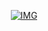 <p align="center">
<a href="http://github.com/adithziva"><img title="IMG" src=".img/cat.mp4"></a>
</p>
